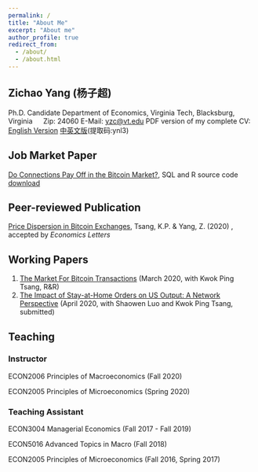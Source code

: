 ```yaml
---
permalink: /
title: "About Me"
excerpt: "About me"
author_profile: true
redirect_from: 
  - /about/
  - /about.html
---
```

## Zichao Yang (杨子超)
Ph.D. Candidate
Department of Economics, Virginia Tech, Blacksburg, Virginia &emsp; Zip: 24060
E-Mail: yzc@vt.edu
PDF version of my complete CV: 
[English Version](https://www.dropbox.com/sh/skbbf0ap5fmyfey/AAAf3R1QE_odi2Rx6aDEabvKa?dl=0)       [中英文版](https://pan.baidu.com/s/1ouPqWIFD0MJMc7WImsy-Tw)(提取码:ynl3)
## Job Market Paper
[Do Connections Pay Off in the Bitcoin Market?](https://www.dropbox.com/home/ZichaoYang%20JMP), SQL and R source code [download](https://www.dropbox.com/home/ZichaoYang%20JMP) 
## Peer-reviewed Publication
[Price Dispersion in Bitcoin Exchanges](https://doi.org/10.1016/j.econlet.2020.109379), Tsang, K.P. & Yang, Z. (2020) , accepted by *Economics Letters*
## Working Papers
1. [The Market For Bitcoin Transactions](https://ssrn.com/abstract=3554458) (March 2020, with Kwok Ping Tsang, R&R)
2. [The Impact of Stay-at-Home Orders on US Output: A Network Perspective](https://ssrn.com/abstract=3571866) (April 2020, with Shaowen Luo and Kwok Ping Tsang, submitted)
## Teaching
### Instructor
ECON2006 Principles of Macroeconomics (Fall 2020)

ECON2005 Principles of Microeconomics (Spring 2020)
### Teaching Assistant
ECON3004 Managerial Economics (Fall 2017 - Fall 2019)

ECON5016 Advanced Topics in Macro (Fall 2018)

ECON2005 Principles of Microeconomics (Fall 2016, Spring 2017)
